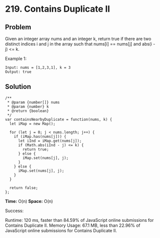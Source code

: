 # 219. Contains Duplicate II

## Problem
Given an integer array nums and an integer k, return true if there are two distinct indices i and j in the array such that nums[i] == nums[j] and abs(i - j) <= k.

Example 1:
```dash
Input: nums = [1,2,3,1], k = 3
Output: true
```

## Solution

```dash
/**
 * @param {number[]} nums
 * @param {number} k
 * @return {boolean}
 */
var containsNearbyDuplicate = function(nums, k) {
  let iMap = new Map();
  
  for (let j = 0; j < nums.length; j++) {
    if (iMap.has(nums[j])) {
      let iInd = iMap.get(nums[j]);
      if (Math.abs(iInd - j) <= k) {
        return true;
      } else {
        iMap.set(nums[j], j);
      }
    } else {
      iMap.set(nums[j], j);
    }
  }
  
  return false;  
};
```

**Time:** O(n)
**Space:** O(n)


Success:

Runtime: 120 ms, faster than 84.59% of JavaScript online submissions for Contains Duplicate II.
Memory Usage: 67.1 MB, less than 22.96% of JavaScript online submissions for Contains Duplicate II.
